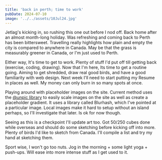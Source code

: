 ```yaml
---
title: 'back in perth; time to work'
pubDate: 2024-07-10
image: '../../assets/10Jul24.jpg'
---
```

Jetlag's kicking in, so rushing this one out before I nod off. Back home after an almost month-long holiday. Was refreshing and coming back to Perth has been bittersweet. Travelling really highlights how plain and empty the city is compared to anywhere in Canada. May be that the grass is measurably greener in Canada, or I'm just used to Perth.

Either way, It's time to get to work. Plenty of stuff I'd put off till getting back (exercise, coding, drawing). Now that I'm here, Its time to get a routine going. Aiming to get shredded, draw real good birds, and have a good familiarity with web design. Next week I'll need to start putting my Resume in places as well. My money can only burn in so many spots at once.

Playing around with placeholder images on the site. Current method uses the [@unpic library](https://unpic.pics/img/astro/) to easily scale images on the site as well as create a placeholder gradient. It uses a library called Blurhash, which I've pointed at a particular image. Local images make it hard to setup without an island perhaps, so I'll investigate that later. Is ok for now though.

Seeing as this is a checkpoint I'll update art too. Got 50/250 cubes done while overseas and should do some sketching before kicking off into more. Plenty of birds I'd like to sketch from Canada. I'll compile a list and try my hand at sketching them.

Sport wise, I won't go too nuts. Jog in the morning + some light yoga + push-ups. Will ease into more intense stuff as I get used to it.